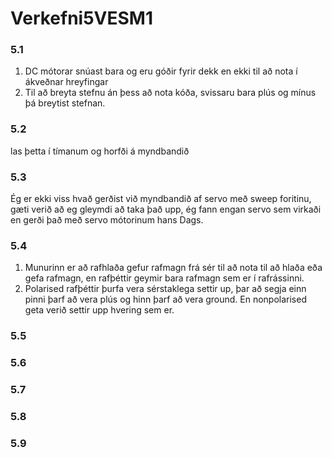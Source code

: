 # Verkefni5VESM1

### 5.1 
1. DC mótorar snúast bara og eru góðir fyrir dekk en ekki til að nota í ákveðnar hreyfingar
2. Til að breyta stefnu án þess að nota kóða, svissaru bara plús og mínus þá breytist stefnan.

### 5.2
las þetta í tímanum og horfði á myndbandið

### 5.3 
Ég er ekki viss hvað gerðist við myndbandið af servo með sweep foritinu, gæti verið að eg gleymdi að taka það upp, ég fann engan servo sem virkaði en gerði það með servo mótorinum hans Dags.

### 5.4 
1. Munurinn er að rafhlaða gefur rafmagn frá sér til að nota til að hlaða eða gefa rafmagn, en rafþéttir geymir bara rafmagn sem er í rafrássinni.
2. Polarised rafþéttir þurfa vera sérstaklega settir up, þar að segja einn pinni þarf að vera plús og hinn þarf að vera ground. En nonpolarised geta verið settir upp hvering sem er.
### 5.5 

### 5.6 

### 5.7 

### 5.8 

### 5.9 


